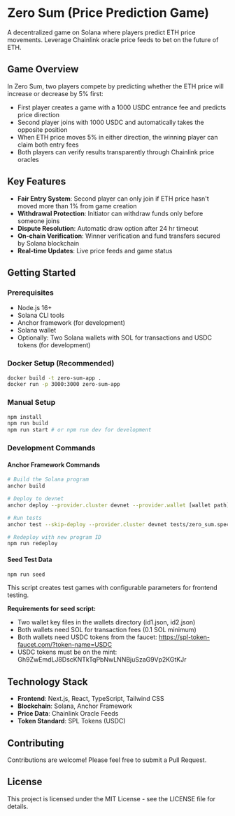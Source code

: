 # Zero Sum (Price Prediction Game)

A decentralized game on Solana where players predict ETH price movements. Leverage Chainlink oracle price feeds to bet on the future of ETH.

## Game Overview

In Zero Sum, two players compete by predicting whether the ETH price will increase or decrease by 5% first:

- First player creates a game with a 1000 USDC entrance fee and predicts price direction
- Second player joins with 1000 USDC and automatically takes the opposite position
- When ETH price moves 5% in either direction, the winning player can claim both entry fees
- Both players can verify results transparently through Chainlink price oracles

## Key Features

- **Fair Entry System**: Second player can only join if ETH price hasn't moved more than 1% from game creation
- **Withdrawal Protection**: Initiator can withdraw funds only before someone joins
- **Dispute Resolution**: Automatic draw option after 24 hr timeout
- **On-chain Verification**: Winner verification and fund transfers secured by Solana blockchain
- **Real-time Updates**: Live price feeds and game status

## Getting Started

### Prerequisites
- Node.js 16+
- Solana CLI tools
- Anchor framework (for development)
- Solana wallet
- Optionally: Two Solana wallets with SOL for transactions and USDC tokens (for development)

### Docker Setup (Recommended)
```bash
docker build -t zero-sum-app .   
docker run -p 3000:3000 zero-sum-app
```

### Manual Setup
```bash
npm install
npm run build
npm run start # or npm run dev for development
```

### Development Commands

#### Anchor Framework Commands
```bash
# Build the Solana program
anchor build  

# Deploy to devnet
anchor deploy --provider.cluster devnet --provider.wallet [wallet path]

# Run tests
anchor test --skip-deploy --provider.cluster devnet tests/zero_sum.spec.ts

# Redeploy with new program ID
npm run redeploy
```

#### Seed Test Data
```bash
npm run seed
```

This script creates test games with configurable parameters for frontend testing.

**Requirements for seed script:**
- Two wallet key files in the wallets directory (id1.json, id2.json)
- Both wallets need SOL for transaction fees (0.1 SOL minimum)
- Both wallets need USDC tokens from the faucet: https://spl-token-faucet.com/?token-name=USDC
- USDC tokens must be on the mint: Gh9ZwEmdLJ8DscKNTkTqPbNwLNNBjuSzaG9Vp2KGtKJr

## Technology Stack

- **Frontend**: Next.js, React, TypeScript, Tailwind CSS
- **Blockchain**: Solana, Anchor Framework
- **Price Data**: Chainlink Oracle Feeds
- **Token Standard**: SPL Tokens (USDC)

## Contributing

Contributions are welcome! Please feel free to submit a Pull Request.

## License

This project is licensed under the MIT License - see the LICENSE file for details.